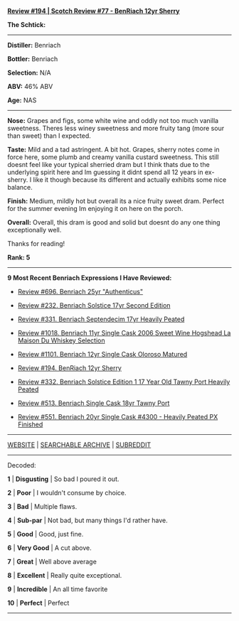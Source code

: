 
[**Review #194 | Scotch Review #77 - BenRiach 12yr Sherry**]( https://t8ke.review/review-194-benriach-12yr-sherry/)

**The Schtick:** 

-----

**Distiller:** Benriach

**Bottler:** Benriach

**Selection:** N/A

**ABV:**  46% ABV

**Age:** NAS 

-----

**Nose:**  Grapes and figs, some white wine and oddly not too much vanilla sweetness. Theres less winey sweetness and more fruity tang (more sour than sweet) than I expected.

**Taste:** Mild and a tad astringent. A bit hot. Grapes, sherry notes come in force here, some plumb and creamy vanilla custard sweetness. This still doesnt feel like your typical sherried dram but I think thats due to the underlying spirit here and Im guessing it didnt spend all 12 years in ex-sherry. I like it though because its different and actually exhibits some nice balance.

**Finish:** Medium, mildly hot but overall its a nice fruity sweet dram. Perfect for the summer evening Im enjoying it on here on the porch.

**Overall:** Overall, this dram is good and solid but doesnt do any one thing exceptionally well. 

Thanks for reading!

**Rank: 5**

----- 

**9 Most Recent Benriach Expressions I Have Reviewed:** 

- [Review #696. Benriach 25yr "Authenticus"]( https://t8ke.review/review-696-benriach-25yr-authenticus/) 

- [Review #232. Benriach Solstice 17yr Second Edition]( https://t8ke.review/review-232-benriach-solstice-17yr/) 

- [Review #331. Benriach Septendecim 17yr Heavily Peated]( https://t8ke.review/review-331-benriach-septendecim-17yr/) 

- [Review #1018. Benriach 11yr Single Cask 2006 Sweet Wine Hogshead La Maison Du Whiskey Selection]( https://t8ke.review/review-1018-benriach-11yr-single-cask-2006-sweet-white-wine-hogshead-la-maison-du-whiskey-selection/) 

- [Review #1101. Benriach 12yr Single Cask Oloroso Matured]( https://t8ke.review/review-1101-benriach-12yr-single-cask-oloroso-matured-cask-3105/) 

- [Review #194. BenRiach 12yr Sherry]( https://t8ke.review/review-194-benriach-12yr-sherry/) 

- [Review #332. Benriach Solstice Edition 1 17 Year Old Tawny Port Heavily Peated]( https://t8ke.review/review-332-benriach-solstice-17yr/) 

- [Review #513. Benriach Single Cask 18yr Tawny Port]( https://t8ke.review/review-513-benriach-18yr-tawny-port-single-cask-astor/) 

- [Review #551. Benriach 20yr Single Cask #4300 - Heavily Peated PX Finished]( https://t8ke.review/review-551-benriach-single-cask-4300-20yr-peated-sherried/) 

-----

[WEBSITE](https://t8ke.review) | [SEARCHABLE ARCHIVE](https://t8ke.review/review-archive/) | [SUBREDDIT](https://reddit.com/r/t8kereviews)

-----

Decoded:

**1** | **Disgusting** | So bad I poured it out.

**2** | **Poor** | I wouldn't consume by choice.

**3** | **Bad** | Multiple flaws.

**4** | **Sub-par** | Not bad, but many things I'd rather have.

**5** | **Good** | Good, just fine.

**6** | **Very Good** | A cut above.

**7** | **Great** | Well above average

**8** | **Excellent** | Really quite exceptional.

**9** | **Incredible** | An all time favorite

**10** | **Perfect** | Perfect

----

